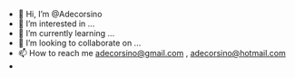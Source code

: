 - 👋 Hi, I’m @Adecorsino
- 👀 I’m interested in ...
- 🌱 I’m currently learning ...
- 💞️ I’m looking to collaborate on ...
- 📫 How to reach me adecorsino@gmail.com , adecorsino@hotmail.com
- 

<!---
Adecorsino/Adecorsino is a ✨ special ✨ repository because its `README.md` (this file) appears on your GitHub profile.
You can click the Preview link to take a look at your changes.
--->
